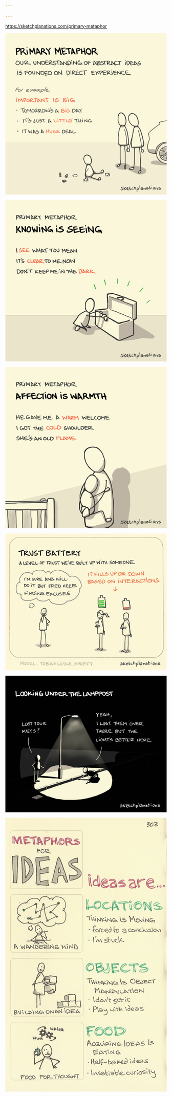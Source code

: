 ```yaml
---

---
```


<https://sketchplanations.com/primary-metaphor>

![](/assets/static/img/primary-metaphor.jpeg)

![](/assets/static/img/knowing-as-seeing.jpeg)

![](/assets/static/img/affection-as-warmth.jpeg)


![](/assets/static/img/trust-battery.jpeg)

![](/assets/static/img/under-lamppost.png)

![](/assets/static/img/idea-metaphors.jpeg)
